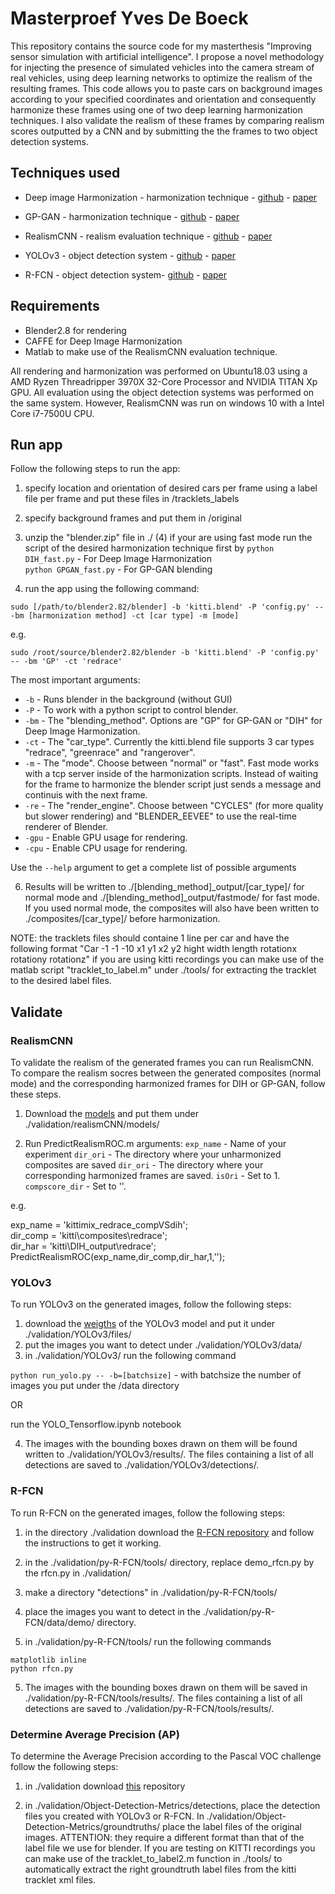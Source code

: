 # Masterproef Yves De Boeck
 This repository contains the source code for my masterthesis "Improving sensor simulation with artificial intelligence". I propose a novel methodology for injecting the presence of simulated vehicles into the camera stream of real vehicles, using deep learning networks to optimize the realism of the resulting frames. This code allows you to paste cars on background images according to your specified coordinates and orientation and consequently harmonize these frames using one of two deep learning harmonization techniques. I also validate the realism of these frames by comparing realism scores outputted by a CNN and by submitting the the frames to two object detection systems. 
 
## Techniques used
* Deep image Harmonization - harmonization technique - [github]( https://github.com/wasidennis/DeepHarmonization) - [paper](https://arxiv.org/pdf/1703.00069.pdf)
      
* GP-GAN - harmonization technique - [github](https://github.com/wuhuikai/GP-GAN) - [paper](https://arxiv.org/pdf/1703.07195.pdf)
      
* RealismCNN - realism evaluation technique - [github](https://github.com/junyanz/RealismCNN) - [paper](https://arxiv.org/pdf/1510.00477.pdf)      
      
* YOLOv3 - object detection system - [github](https://github.com/YunYang1994/tensorflow-yolov3) - [paper](https://pjreddie.com/media/files/papers/YOLOv3.pdf)    
      
* R-FCN - object detection system- [github](https://github.com/YuwenXiong/py-R-FCN) - [paper](https://arxiv.org/pdf/1605.06409.pdf)    
 
## Requirements
* Blender2.8 for rendering
* CAFFE for Deep Image Harmonization
* Matlab to make use of the RealismCNN evaluation technique. 
 
All rendering and harmonization was performed on Ubuntu18.03 using a AMD Ryzen Threadripper 3970X 32-Core Processor and NVIDIA TITAN Xp GPU. All evaluation using the object detection systems was performed on the same system. However, RealismCNN was run on windows 10 with a Intel Core i7-7500U CPU. 

## Run app
Follow the following steps to run the app: 
 1) specify location and orientation of desired cars per frame using a label file per frame and put these files in /tracklets_labels
 2) specify background frames and put them in /original
 3) unzip the "blender.zip" file in ./
 (4) if your are using fast mode run the script of the desired harmonization technique first by 
   `python DIH_fast.py` - For Deep Image Harmonization \
   `python GPGAN_fast.py` - For GP-GAN blending
 
 5) run the app using the following command: 
 
 `sudo [/path/to/blender2.82/blender] -b 'kitti.blend' -P 'config.py' -- -bm [harmonization method] -ct [car type] -m [mode] `
 
 e.g. 
 
 `sudo /root/source/blender2.82/blender -b 'kitti.blend' -P 'config.py' -- -bm 'GP' -ct 'redrace'  `
 
   The most important arguments: 
  * `-b` - Runs blender in the background (without GUI)
  * `-P` - To work with a python script to control blender.
  * `-bm` - The "blending_method". Options are "GP" for GP-GAN or "DIH" for Deep Image Harmonization.
  * `-ct` - The "car_type". Currently the kitti.blend file supports 3 car types "redrace", "greenrace" and "rangerover". 
  * `-m` - The "mode". Choose between "normal" or "fast". Fast mode works with a tcp server inside of the harmonization scripts. Instead of waiting for the frame to harmonize the blender script just sends a message and continuis with the next frame. 
  * `-re` - The "render_engine". Choose between "CYCLES" (for more quality but slower rendering) and "BLENDER_EEVEE" to use the real-time renderer of Blender. 
  * `-gpu` - Enable GPU usage for rendering.  
  * `-cpu` - Enable CPU usage for rendering.

  Use the `--help` argument to get a complete list of possible arguments

  6) Results will be written to ./[blending_method]_output/[car_type]/ for normal mode and ./[blending_method]_output/fastmode/ for fast mode. If you used normal mode, the composites will also have been written to ./composites/[car_type]/ before harmonization. 

NOTE:  the tracklets files should containe 1 line per car and have the following format 
 "Car -1 -1 -10 x1 y1 x2 y2 hight width length rotationx rotationy rotationz"
 if you are using kitti recordings you can make use of the matlab script "tracklet_to_label.m" under ./tools/ for extracting the tracklet to the desired label files. 
 
## Validate 
### RealismCNN
To validate the realism of the generated frames you can run RealismCNN. To compare the realism socres between the generated composites (normal mode) and the corresponding harmonized frames for DIH or GP-GAN, follow these steps. 

1) Download the [models](http://efrosprojects.eecs.berkeley.edu/realism/realismCNN_models.zip) and put them under ./validation/realismCNN/models/

2) Run PredictRealismROC.m 
arguments: 
 `exp_name` - Name of your experiment
 `dir_ori` - The directory where your unharmonized composites are saved
 `dir_ori` - The directory where your corresponding harmonized frames are saved.
 `isOri` - Set to 1.
 `compscore_dir` - Set to ''.
 
 e.g. 
 
exp_name = 'kittimix_redrace_compVSdih';  
dir_comp = 'kitti\composites\redrace';  
dir_har = 'kitti\DIH_output\redrace';  
PredictRealismROC(exp_name,dir_comp,dir_har,1,'');

### YOLOv3
To run YOLOv3 on the generated images, follow the following steps:

1) download the [weigths](https://pjreddie.com/media/files/yolov3.weights) of the YOLOv3 model and put it under ./validation/YOLOv3/files/
2) put the images you want to detect under ./validation/YOLOv3/data/
3) in ./validation/YOLOv3/ run the following command

`python run_yolo.py -- -b=[batchsize]` - with batchsize the number of images you put under the /data directory 

OR

run the YOLO_Tensorflow.ipynb notebook

4) The images with the bounding boxes drawn on them will be found written to ./validation/YOLOv3/results/. The files containing a list of all detections are saved to ./validation/YOLOv3/detections/. 

### R-FCN
To run R-FCN on the generated images, follow the following steps:

1) in the directory ./validation download the [R-FCN repository](https://github.com/YuwenXiong/py-R-FCN) and follow the instructions to get it working. 

2) in the ./validation/py-R-FCN/tools/ directory, replace demo_rfcn.py by the rfcn.py in ./validation/

3) make a directory "detections" in ./validation/py-R-FCN/tools/

4) place the images you want to detect in the ./validation/py-R-FCN/data/demo/ directory. 

4) in ./validation/py-R-FCN/tools/ run the following commands

`matplotlib inline`  
`python rfcn.py`

5) The images with the bounding boxes drawn on them will be saved in ./validation/py-R-FCN/tools/results/. The files containing a list of all detections are saved to ./validation/py-R-FCN/tools/results/. 

### Determine Average Precision (AP) 
To determine the Average Precision according to the Pascal VOC challenge follow the following steps: 

1) in ./validation download [this](https://github.com/rafaelpadilla/Object-Detection-Metrics.git) repository

2) in ./validation/Object-Detection-Metrics/detections, place the detection files you created with YOLOv3 or R-FCN. In ./validation/Object-Detection-Metrics/groundtruths/ place the label files of the original images. ATTENTION: they require a different format than that of the label file we use for blender. If you are testing on KITTI recordings you can make use of the tracklet_to_label2.m function in ./tools/ to automatically extract the right groundtruth label files from the kitti tracklet xml files. 
